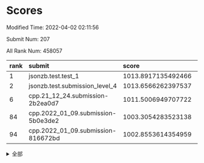 # Scores

Modified Time: 2022-04-02 02:11:56

Submit Num: 207

All Rank Num: 458057

| rank |               submit               |       score        |       sigma        | pk_num |
| :--- | :--------------------------------- | :----------------- | :----------------- | :----- |
| 1    | jsonzb.test.test_1                 | 1013.8917135492466 | 0.830216721723505  | 8846   |
| 2    | jsonzb.test.submission_level_4     | 1013.6566262397537 | 0.8250518670941668 | 8847   |
| 6    | cpp.21_12_24.submission-2b2ea0d7   | 1011.5006949707722 | 0.7765434241458422 | 8849   |
| 84   | cpp.2022_01_09.submission-5b0e3de2 | 1003.3054283523138 | 0.7199199341721116 | 8854   |
| 94   | cpp.2022_01_09.submission-816672bd | 1002.8553614354959 | 0.7225302758315603 | 8850   |


<details>
<summary>全部</summary>

| rank |                 submit                 |       score        |       sigma        | pk_num |
| :--- | :------------------------------------- | :----------------- | :----------------- | :----- |
| 1    | jsonzb.test.test_1                     | 1013.8917135492466 | 0.830216721723505  | 8846   |
| 2    | jsonzb.test.submission_level_4         | 1013.6566262397537 | 0.8250518670941668 | 8847   |
| 3    | gobigger.level_3.submission_level_3_13 | 1011.8760901837868 | 0.7645148043400367 | 8845   |
| 4    | gobigger.level_3.submission_level_3_16 | 1011.7466438821128 | 0.7812124745817952 | 8851   |
| 5    | gobigger.level_3.submission_level_3_9  | 1011.6716678250347 | 0.7834249253004884 | 8849   |
| 6    | cpp.21_12_24.submission-2b2ea0d7       | 1011.5006949707722 | 0.7765434241458422 | 8849   |
| 7    | gobigger.level_3.submission_level_3_26 | 1011.4740417709655 | 0.7893100900581299 | 8851   |
| 8    | gobigger.level_3.submission_level_3_31 | 1011.2203977035405 | 0.7868552263950302 | 8858   |
| 9    | gobigger.level_3.submission_level_3_20 | 1011.1856006763938 | 0.7682809028938136 | 8850   |
| 10   | gobigger.level_3.submission_level_3_6  | 1011.1079033911697 | 0.7595309616435652 | 8851   |
| 11   | gobigger.level_3.submission_level_3_39 | 1011.0329799457517 | 0.7640331219734495 | 8851   |
| 12   | gobigger.level_3.submission_level_3_18 | 1010.9244036377809 | 0.7564300376167572 | 8850   |
| 13   | gobigger.level_3.submission_level_3_37 | 1010.8788386060861 | 0.7844002495335581 | 8854   |
| 14   | gobigger.level_3.submission_level_3_8  | 1010.803277555321  | 0.7719357611643495 | 8851   |
| 15   | gobigger.level_3.submission_level_3_48 | 1010.8031802929074 | 0.7537531396249767 | 8852   |
| 16   | gobigger.level_3.submission_level_3_10 | 1010.7516474745858 | 0.7441143648210974 | 8855   |
| 17   | gobigger.level_3.submission_level_3_28 | 1010.7316142152839 | 0.7612320668565001 | 8852   |
| 18   | gobigger.level_3.submission_level_3_7  | 1010.7197950895309 | 0.7785569467682762 | 8855   |
| 19   | gobigger.level_3.submission_level_3_25 | 1010.6488609729105 | 0.7517957227356641 | 8850   |
| 20   | gobigger.level_3.submission_level_3_45 | 1010.6129086198913 | 0.7442569587593136 | 8858   |
| 21   | gobigger.level_3.submission_level_3_34 | 1010.500945852548  | 0.7580631296932402 | 8853   |
| 22   | gobigger.level_3.submission_level_3_19 | 1010.445944086581  | 0.7490141286156748 | 8850   |
| 23   | gobigger.level_3.submission_level_3_0  | 1010.3750846440678 | 0.7784292884603526 | 8848   |
| 24   | gobigger.level_3.submission_level_3_27 | 1010.3450433690447 | 0.769617264520005  | 8852   |
| 25   | gobigger.level_3.submission_level_3_15 | 1010.2859636019314 | 0.7640009530584408 | 8856   |
| 26   | gobigger.level_3.submission_level_3_35 | 1010.2591563524977 | 0.7517602568470164 | 8850   |
| 27   | gobigger.level_3.submission_level_3_49 | 1010.201248422089  | 0.7722432948697823 | 8852   |
| 28   | gobigger.level_3.submission_level_3_36 | 1009.9812369429302 | 0.7559449386880333 | 8851   |
| 29   | gobigger.level_3.submission_level_3_38 | 1009.9605983847453 | 0.7571476483232312 | 8845   |
| 30   | gobigger.level_3.submission_level_3_46 | 1009.9312937239121 | 0.7548712052915328 | 8844   |
| 31   | gobigger.level_3.submission_level_3_14 | 1009.8254959644551 | 0.7483812374970273 | 8858   |
| 32   | gobigger.level_3.submission_level_3_1  | 1009.8202547044652 | 0.7828793902449601 | 8859   |
| 33   | gobigger.level_3.submission_level_3_40 | 1009.7972864430407 | 0.7368596870303948 | 8851   |
| 34   | gobigger.level_3.submission_level_3_3  | 1009.7843735572601 | 0.7436335519373343 | 8853   |
| 35   | gobigger.level_3.submission_level_3_47 | 1009.75842295652   | 0.7697519416048166 | 8854   |
| 36   | gobigger.level_3.submission_level_3_41 | 1009.7503137626171 | 0.7483896455502271 | 8853   |
| 37   | gobigger.level_3.submission_level_3_42 | 1009.6873575183992 | 0.7528670541871457 | 8854   |
| 38   | gobigger.level_3.submission_level_3_11 | 1009.6808439493641 | 0.7514051908161079 | 8854   |
| 39   | gobigger.level_3.submission_level_3_23 | 1009.6436361277741 | 0.7374992971559202 | 8854   |
| 40   | gobigger.level_3.submission_level_3_29 | 1009.6405090889265 | 0.7401143818539195 | 8854   |
| 41   | gobigger.level_3.submission_level_3_2  | 1009.5370627249206 | 0.7343526537514612 | 8857   |
| 42   | gobigger.level_3.submission_level_3_24 | 1009.5139029548935 | 0.7379707803584361 | 8847   |
| 43   | gobigger.level_3.submission_level_3_21 | 1009.2801664306162 | 0.7602000033498508 | 8856   |
| 44   | gobigger.level_3.submission_level_3_4  | 1009.2418500414144 | 0.7511490821233248 | 8850   |
| 45   | gobigger.level_3.submission_level_3_12 | 1009.2413260237981 | 0.7389913561882847 | 8849   |
| 46   | gobigger.level_3.submission_level_3_30 | 1009.2081160904153 | 0.7311996666510714 | 8851   |
| 47   | gobigger.level_3.submission_level_3_5  | 1009.0947303602723 | 0.7588795702253087 | 8849   |
| 48   | gobigger.level_3.submission_level_3_43 | 1008.9390042879807 | 0.7379481496151653 | 8855   |
| 49   | gobigger.level_3.submission_level_3_32 | 1008.8297039125487 | 0.7529706840596243 | 8853   |
| 50   | gobigger.level_3.submission_level_3_33 | 1008.791999998484  | 0.7466372163255447 | 8852   |
| 51   | gobigger.level_3.submission_level_3_22 | 1008.4368115395641 | 0.7414699406418556 | 8854   |
| 52   | gobigger.level_3.submission_level_3_44 | 1008.3498135898121 | 0.7490541241834808 | 8847   |
| 53   | gobigger.level_3.submission_level_3_17 | 1007.8480029827001 | 0.7340760645937084 | 8853   |
| 54   | gobigger.level_1.submission_level_1_28 | 1004.709155152156  | 0.7200946925349958 | 8855   |
| 55   | gobigger.level_1.submission_level_1_37 | 1004.6171961630733 | 0.7218098418685526 | 8852   |
| 56   | gobigger.level_1.submission_level_1_36 | 1004.3038407222538 | 0.7251458825134759 | 8851   |
| 57   | gobigger.level_1.submission_level_1_44 | 1004.3027115931409 | 0.7217706777268367 | 8853   |
| 58   | gobigger.level_1.submission_level_1_30 | 1004.3007631420832 | 0.7146283140444596 | 8855   |
| 59   | gobigger.level_1.submission_level_1_0  | 1004.0657737373223 | 0.7361947600824196 | 8849   |
| 60   | gobigger.level_1.submission_level_1_46 | 1004.0127693610856 | 0.7092538976754258 | 8848   |
| 61   | gobigger.level_1.submission_level_1_38 | 1003.9974639795058 | 0.7173459364934031 | 8853   |
| 62   | gobigger.level_1.submission_level_1_20 | 1003.9878202136006 | 0.7094171263905238 | 8853   |
| 63   | gobigger.level_1.submission_level_1_43 | 1003.9732563684389 | 0.7301008510122886 | 8851   |
| 64   | gobigger.level_1.submission_level_1_25 | 1003.9073167719491 | 0.7349509550052902 | 8848   |
| 65   | gobigger.level_1.submission_level_1_11 | 1003.87562441132   | 0.7258986060839551 | 8853   |
| 66   | gobigger.level_1.submission_level_1_35 | 1003.7951745523175 | 0.715296515750104  | 8853   |
| 67   | gobigger.level_1.submission_level_1_31 | 1003.7915756183936 | 0.7116105780127951 | 8849   |
| 68   | gobigger.level_1.submission_level_1_34 | 1003.7884536365012 | 0.7232779183557901 | 8850   |
| 69   | gobigger.level_1.submission_level_1_49 | 1003.7778902222416 | 0.7254518090100743 | 8856   |
| 70   | gobigger.level_1.submission_level_1_40 | 1003.7451115722178 | 0.7216268945496066 | 8850   |
| 71   | gobigger.level_1.submission_level_1_9  | 1003.7313536433322 | 0.7175212812280227 | 8852   |
| 72   | gobigger.level_1.submission_level_1_41 | 1003.6705150999894 | 0.7121976823102099 | 8857   |
| 73   | gobigger.level_1.submission_level_1_18 | 1003.6564320017351 | 0.7147466229357866 | 8849   |
| 74   | gobigger.level_1.submission_level_1_23 | 1003.6508723689597 | 0.7097304608271753 | 8850   |
| 75   | gobigger.level_1.submission_level_1_21 | 1003.5403151809692 | 0.7220312067353016 | 8853   |
| 76   | gobigger.level_1.submission_level_1_48 | 1003.4623560286069 | 0.7260638274347847 | 8846   |
| 77   | gobigger.level_1.submission_level_1_26 | 1003.4596295825673 | 0.718290877219375  | 8855   |
| 78   | gobigger.level_1.submission_level_1_24 | 1003.4557247733811 | 0.7245098118987292 | 8853   |
| 79   | gobigger.level_1.submission_level_1_27 | 1003.4416208895459 | 0.717200665295554  | 8850   |
| 80   | gobigger.level_1.submission_level_1_19 | 1003.4287797505484 | 0.7153330542560055 | 8845   |
| 81   | gobigger.level_1.submission_level_1_32 | 1003.3827193572281 | 0.7164658856540099 | 8848   |
| 82   | gobigger.level_1.submission_level_1_22 | 1003.3489183847907 | 0.712345405097077  | 8849   |
| 83   | gobigger.level_1.submission_level_1_17 | 1003.347677124376  | 0.7219529061835155 | 8852   |
| 84   | cpp.2022_01_09.submission-5b0e3de2     | 1003.3054283523138 | 0.7199199341721116 | 8854   |
| 85   | gobigger.level_1.submission_level_1_10 | 1003.2948762111874 | 0.7146347818510539 | 8847   |
| 86   | gobigger.level_1.submission_level_1_13 | 1003.2253934802958 | 0.7188928345388926 | 8853   |
| 87   | gobigger.level_1.submission_level_1_47 | 1003.1897768069015 | 0.7220469874157822 | 8849   |
| 88   | gobigger.level_1.submission_level_1_39 | 1003.1607650905532 | 0.7224384299796236 | 8851   |
| 89   | gobigger.level_1.submission_level_1_6  | 1003.1512048360879 | 0.7132986525080877 | 8852   |
| 90   | gobigger.level_1.submission_level_1_2  | 1003.055438315791  | 0.709712112998432  | 8854   |
| 91   | gobigger.level_1.submission_level_1_14 | 1002.9661818300685 | 0.7144792464337646 | 8852   |
| 92   | gobigger.level_1.submission_level_1_7  | 1002.9302400342493 | 0.7248886057377676 | 8853   |
| 93   | gobigger.level_1.submission_level_1_3  | 1002.9266710302413 | 0.722026213445531  | 8850   |
| 94   | cpp.2022_01_09.submission-816672bd     | 1002.8553614354959 | 0.7225302758315603 | 8850   |
| 95   | gobigger.level_1.submission_level_1_5  | 1002.8157296818873 | 0.7180436066063539 | 8855   |
| 96   | gobigger.level_1.submission_level_1_15 | 1002.7134431559518 | 0.7170943578891485 | 8848   |
| 97   | gobigger.level_1.submission_level_1_4  | 1002.676670774598  | 0.7097384294841579 | 8851   |
| 98   | gobigger.level_1.submission_level_1_1  | 1002.6260444856285 | 0.7142627737486454 | 8850   |
| 99   | gobigger.level_1.submission_level_1_33 | 1002.5606514652657 | 0.7049643304389409 | 8848   |
| 100  | gobigger.level_1.submission_level_1_29 | 1002.357178214907  | 0.7169977094016771 | 8854   |
| 101  | gobigger.level_1.submission_level_1_16 | 1002.2776095457255 | 0.7172966605452926 | 8850   |
| 102  | gobigger.level_1.submission_level_1_12 | 1002.1622599000285 | 0.7192726386550621 | 8850   |
| 103  | gobigger.level_1.submission_level_1_42 | 1002.1336398125336 | 0.71136418468618   | 8851   |
| 104  | gobigger.level_1.submission_level_1_45 | 1001.9685680359369 | 0.7036839010493396 | 8851   |
| 105  | gobigger.level_1.submission_level_1_8  | 1001.6940834485954 | 0.7083556098830958 | 8850   |
| 106  | gobigger.random.submission_random_31   | 997.2806233970852  | 0.6983184686072257 | 8854   |
| 107  | gobigger.random.submission_random_38   | 997.2480594617788  | 0.6949990164493715 | 8850   |
| 108  | gobigger.random.submission_random_42   | 997.1913421547644  | 0.6982395358632835 | 8850   |
| 109  | gobigger.random.submission_random_11   | 997.0073613932816  | 0.699853007155161  | 8853   |
| 110  | gobigger.random.submission_random_18   | 996.9468706436744  | 0.7108680817427909 | 8851   |
| 111  | gobigger.random.submission_random_8    | 996.8895658618438  | 0.7076311623270238 | 8852   |
| 112  | gobigger.random.submission_random_26   | 996.7978558730867  | 0.7178874326619912 | 8853   |
| 113  | gobigger.random.submission_random_35   | 996.6688532547691  | 0.7130594437230671 | 8849   |
| 114  | gobigger.random.submission_random_40   | 996.6286296661439  | 0.7131838294664333 | 8853   |
| 115  | gobigger.random.submission_random_2    | 996.5625695813594  | 0.7006102111153082 | 8855   |
| 116  | gobigger.random.submission_random_6    | 996.5387786455756  | 0.7178455372595933 | 8854   |
| 117  | gobigger.random.submission_random_48   | 996.5089304228574  | 0.7093217638898611 | 8851   |
| 118  | gobigger.random.submission_random_29   | 996.4933543066862  | 0.713788182860973  | 8853   |
| 119  | gobigger.random.submission_random_16   | 996.469225504007   | 0.708235736958564  | 8856   |
| 120  | gobigger.random.submission_random_4    | 996.4539999448398  | 0.7100611448586176 | 8851   |
| 121  | gobigger.random.submission_random_30   | 996.4279044295772  | 0.7080617452117547 | 8853   |
| 122  | gobigger.random.submission_random_9    | 996.412163074083   | 0.7164333046410218 | 8850   |
| 123  | gobigger.random.submission_random_36   | 996.3723691433809  | 0.7114939375653879 | 8850   |
| 124  | gobigger.random.submission_random_28   | 996.3695053468012  | 0.7157654486102705 | 8850   |
| 125  | gobigger.random.submission_random_25   | 996.3037445264091  | 0.7136227606349269 | 8852   |
| 126  | gobigger.random.submission_random_32   | 996.2290528378339  | 0.7169420231026093 | 8848   |
| 127  | gobigger.random.submission_random_17   | 996.1915957575233  | 0.70912196057869   | 8853   |
| 128  | gobigger.random.submission_random_7    | 996.1496874057851  | 0.7059598640217378 | 8854   |
| 129  | gobigger.random.submission_random_22   | 996.1418483101459  | 0.7167881394040406 | 8848   |
| 130  | gobigger.random.submission_random_45   | 996.1325250453959  | 0.709731887115481  | 8852   |
| 131  | gobigger.random.submission_random_47   | 996.1319091715254  | 0.703966454767341  | 8853   |
| 132  | gobigger.random.submission_random_44   | 996.067684285175   | 0.7211926288805286 | 8846   |
| 133  | gobigger.random.submission_random_39   | 995.9417499782585  | 0.7127996680784696 | 8844   |
| 134  | gobigger.random.submission_random_23   | 995.8697869918437  | 0.711708791114224  | 8851   |
| 135  | gobigger.random.submission_random_46   | 995.8271608959897  | 0.7186664458983234 | 8849   |
| 136  | gobigger.random.submission_random_15   | 995.7922737481891  | 0.7134747665965964 | 8852   |
| 137  | gobigger.random.submission_random_1    | 995.7448205367708  | 0.729740320803289  | 8858   |
| 138  | gobigger.random.submission_random_49   | 995.6917886220629  | 0.7239393918639145 | 8851   |
| 139  | gobigger.random.submission_random_27   | 995.5070899367274  | 0.7248889529781349 | 8847   |
| 140  | gobigger.random.submission_random_43   | 995.5020281734444  | 0.7116389391669602 | 8851   |
| 141  | gobigger.random.submission_random_21   | 995.4732208716166  | 0.7262085243926752 | 8853   |
| 142  | gobigger.random.submission_random_10   | 995.4470242652816  | 0.7225879552775688 | 8849   |
| 143  | gobigger.random.submission_random_19   | 995.3308981912571  | 0.7175215216007444 | 8855   |
| 144  | gobigger.random.submission_random_20   | 995.2848244640343  | 0.6961662752646823 | 8850   |
| 145  | gobigger.random.submission_random_5    | 995.2305493571761  | 0.715307165772617  | 8852   |
| 146  | gobigger.random.submission_random_34   | 995.0709701871783  | 0.7214847340743636 | 8851   |
| 147  | gobigger.random.submission_random_24   | 995.039632244134   | 0.7179912017483929 | 8853   |
| 148  | gobigger.random.submission_random_13   | 995.0229125819436  | 0.731226662111017  | 8850   |
| 149  | gobigger.random.submission_random_12   | 994.9540194730898  | 0.7395206814505185 | 8850   |
| 150  | gobigger.random.submission_random_33   | 994.9473786181069  | 0.7036483160022498 | 8855   |
| 151  | gobigger.random.submission_random_37   | 994.9392649430116  | 0.7062733236865733 | 8851   |
| 152  | gobigger.random.submission_random_3    | 994.9345421897153  | 0.7327600542503468 | 8849   |
| 153  | gobigger.random.submission_random_41   | 994.7399075396161  | 0.7212804293550995 | 8851   |
| 154  | gobigger.random.submission_random_14   | 994.6657102979881  | 0.7060032135701682 | 8854   |
| 155  | gobigger.random.submission_random_0    | 994.4588080270141  | 0.7343234731368293 | 8854   |
| 156  | gobigger.level_2.submission_level_2_6  | 993.8416689216483  | 0.7337979782284082 | 8848   |
| 157  | gobigger.level_2.submission_level_2_47 | 993.6381529341862  | 0.7368829526977014 | 8849   |
| 158  | gobigger.level_2.submission_level_2_31 | 993.4922854912833  | 0.7093310788255265 | 8851   |
| 159  | gobigger.level_2.submission_level_2_10 | 993.3456656040357  | 0.745866896591039  | 8850   |
| 160  | gobigger.level_2.submission_level_2_13 | 993.2301346861385  | 0.7323216967982584 | 8849   |
| 161  | gobigger.level_2.submission_level_2_32 | 993.2200230920228  | 0.7405165869040771 | 8851   |
| 162  | gobigger.level_2.submission_level_2_44 | 993.1713178448138  | 0.7314336251259329 | 8850   |
| 163  | gobigger.level_2.submission_level_2_27 | 993.1120533819332  | 0.7445241848606237 | 8853   |
| 164  | gobigger.level_2.submission_level_2_28 | 993.093428213806   | 0.7354821309266131 | 8856   |
| 165  | gobigger.level_2.submission_level_2_40 | 993.0444315142486  | 0.744243041413846  | 8852   |
| 166  | gobigger.level_2.submission_level_2_1  | 992.7815737576229  | 0.7416441099535882 | 8851   |
| 167  | gobigger.level_2.submission_level_2_35 | 992.7598607979346  | 0.7553375985093372 | 8847   |
| 168  | gobigger.level_2.submission_level_2_38 | 992.6853046563685  | 0.7336076758045438 | 8850   |
| 169  | gobigger.level_2.submission_level_2_5  | 992.4527104942728  | 0.7300155223223593 | 8850   |
| 170  | gobigger.level_2.submission_level_2_18 | 992.3326763537601  | 0.7153581041884435 | 8852   |
| 171  | gobigger.level_2.submission_level_2_15 | 992.3190623689972  | 0.7318134028364188 | 8857   |
| 172  | gobigger.level_2.submission_level_2_37 | 992.2687844595639  | 0.7246228702790649 | 8852   |
| 173  | gobigger.level_2.submission_level_2_4  | 992.2642738120923  | 0.7614795834508697 | 8853   |
| 174  | gobigger.level_2.submission_level_2_8  | 992.2567325820662  | 0.7268344547766574 | 8850   |
| 175  | gobigger.level_2.submission_level_2_14 | 992.2512410032747  | 0.754696396333135  | 8845   |
| 176  | gobigger.level_2.submission_level_2_0  | 992.2503850343375  | 0.7598092922853446 | 8853   |
| 177  | gobigger.level_2.submission_level_2_24 | 992.2317469997755  | 0.7481899807027036 | 8855   |
| 178  | gobigger.level_2.submission_level_2_34 | 992.2204932177012  | 0.7402992436191482 | 8851   |
| 179  | gobigger.level_2.submission_level_2_7  | 992.1504911140377  | 0.7438612132632605 | 8856   |
| 180  | gobigger.level_2.submission_level_2_11 | 992.1263145046375  | 0.7352384373152369 | 8852   |
| 181  | gobigger.level_2.submission_level_2_29 | 992.1072851113782  | 0.7385493663154755 | 8848   |
| 182  | gobigger.level_2.submission_level_2_2  | 991.9868289490938  | 0.7420027585759342 | 8847   |
| 183  | gobigger.level_2.submission_level_2_12 | 991.9860529322318  | 0.7368735186579476 | 8852   |
| 184  | gobigger.level_2.submission_level_2_39 | 991.9616240801539  | 0.7426309514982238 | 8846   |
| 185  | gobigger.level_2.submission_level_2_43 | 991.9346668648703  | 0.7465470120427363 | 8846   |
| 186  | gobigger.level_2.submission_level_2_23 | 991.8958626497162  | 0.7496429273146265 | 8851   |
| 187  | gobigger.level_2.submission_level_2_46 | 991.8879266342716  | 0.7414502536935802 | 8850   |
| 188  | gobigger.level_2.submission_level_2_30 | 991.837854220226   | 0.7383618788260641 | 8849   |
| 189  | gobigger.level_2.submission_level_2_19 | 991.8271035736329  | 0.7543658040817556 | 8855   |
| 190  | gobigger.level_2.submission_level_2_21 | 991.7552496578425  | 0.7397265749801316 | 8854   |
| 191  | gobigger.level_2.submission_level_2_36 | 991.7511722227882  | 0.7610949944997087 | 8853   |
| 192  | gobigger.level_2.submission_level_2_48 | 991.730033166377   | 0.7419805298405078 | 8853   |
| 193  | gobigger.level_2.submission_level_2_25 | 991.6041025135931  | 0.7331168629795574 | 8846   |
| 194  | gobigger.level_2.submission_level_2_17 | 991.5764835077297  | 0.7472966082667848 | 8852   |
| 195  | gobigger.level_2.submission_level_2_42 | 991.5427753538179  | 0.7473258612174095 | 8853   |
| 196  | gobigger.level_2.submission_level_2_20 | 991.4893341490747  | 0.7408240508254033 | 8850   |
| 197  | gobigger.level_2.submission_level_2_16 | 991.2042298373376  | 0.7515464443004329 | 8852   |
| 198  | gobigger.level_2.submission_level_2_3  | 991.1990267752936  | 0.7349945394881798 | 8852   |
| 199  | gobigger.level_2.submission_level_2_49 | 991.1403502955246  | 0.7502657199243453 | 8847   |
| 200  | gobigger.level_2.submission_level_2_22 | 991.0382268979206  | 0.7502081861675207 | 8854   |
| 201  | gobigger.level_2.submission_level_2_41 | 990.9444753093977  | 0.7401446882000537 | 8851   |
| 202  | gobigger.level_2.submission_level_2_26 | 990.911462580136   | 0.7846351972374404 | 8849   |
| 203  | gobigger.level_2.submission_level_2_33 | 990.9054257696849  | 0.7371366591025716 | 8850   |
| 204  | gobigger.level_2.submission_level_2_45 | 990.8219327950628  | 0.7359123509551884 | 8851   |
| 205  | gobigger.level_2.submission_level_2_9  | 990.45539672915    | 0.7627397326001466 | 8855   |
| 206  | gobigger.none.submission_none_0        | 975.7871280790185  | 1.4841822285750956 | 8852   |
| 207  | gobigger.none.submission_none_1        | 974.4166864526668  | 1.7357674359257387 | 8852   |

</details>
